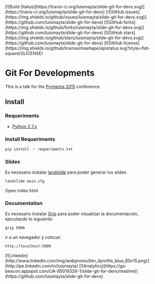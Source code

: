 <span class="badges">
[![Build Status](https://travis-ci.org/luismayta/slide-git-for-devs.svg)](https://travis-ci.org/luismayta/slide-git-for-devs)
[![GitHub issues](https://img.shields.io/github/issues/luismayta/slide-git-for-devs.svg)](https://github.com/luismayta/slide-git-for-devs)
[![GitHub forks](https://img.shields.io/github/forks/luismayta/slide-git-for-devs.svg)](https://github.com/luismayta/slide-git-for-devs)
[![GitHub stars](https://img.shields.io/github/stars/luismayta/slide-git-for-devs.svg)](https://github.com/luismayta/slide-git-for-devs)
[![GitHub license](https://img.shields.io/github/license/mashape/apistatus.svg?style=flat-square)](LICENSE)
</span>

# Git For Developments

This is a talk for the [Pymienta 2015](http://pimientadigital.com) conference.

## Install

### Requeriments

* [Python 2.7.x](http://python.org/download/)

### Install Requeriments

```bash
pip install -r requeriments.txt
```

### Slides

Es necesario instalar [landslide](https://github.com/adamzap/landslide) para poder generar los slides.

```bash
landslide main.cfg
```

Open index.html

### Documentation

Es necesario instalar [Grip](https://github.com/joeyespo/grip) para poder visualizar la documentación, ejecutando lo siguiente:

```bash
grip 5000
```

ir a un navegador y colocar:

```bash
http://localhost:5000
```

<span class="badges">
[![Linkedin](http://www.linkedin.com/img/webpromo/btn_liprofile_blue_80x15.png)](http://pe.linkedin.com/in/luismayta)
[![Analytics](https://ga-beacon.appspot.com/UA-65019326-1/slide-git-for-devs/readme)](https://github.com/luismayta/slide-git-for-devs)
</span>

